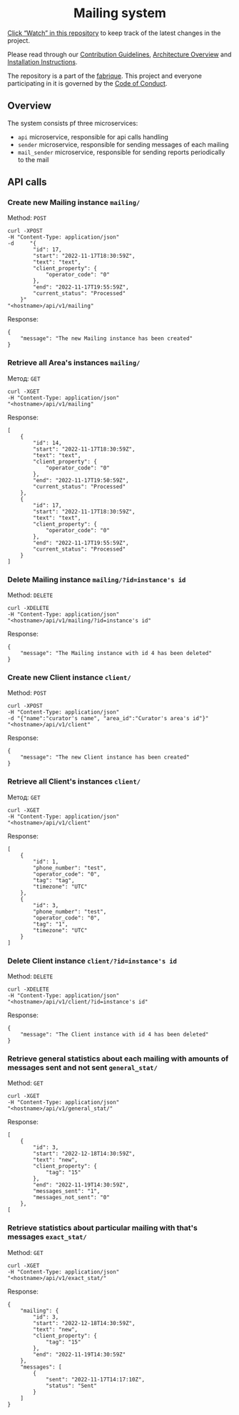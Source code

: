 <h1 align="center">Mailing system</h1>

[Click “Watch” in this repository](https://help.github.com/en/github/receiving-notifications-about-activity-on-github/watching-and-unwatching-repositories) to keep track of the latest changes in the project.

Please read through our [Contribution Guidelines](CONTRIBUTING.md), [Architecture Overview](ARCHITECTURE.md) and [Installation Instructions](INSTALL.md).

The repository is a part of the [fabrique](https://fabrique.studio). This project and everyone participating in it is governed by the [Code of Conduct](CODE_OF_CONDUCT.md).


## Overview

The system consists pf three microservices:
- `api` microservice, responsible for api calls handling
- `sender` microservice, responsible for sending messages of each mailing
- `mail_sender` microservice, responsible for sending reports periodically to the mail


## API calls


### Create new Mailing instance `mailing/`

Method: `POST`

```
curl -XPOST
-H "Content-Type: application/json"
-d     "{
        "id": 17,
        "start": "2022-11-17T18:30:59Z",
        "text": "text",
        "client_property": {
            "operator_code": "0"
        },
        "end": "2022-11-17T19:55:59Z",
        "current_status": "Processed"
    }"
"<hostname>/api/v1/mailing"

```

Response:

```
{
    "message": "The new Mailing instance has been created"
}
```

### Retrieve all Area's instances `mailing/`

Метод: `GET`

```
curl -XGET
-H "Content-Type: application/json"
"<hostname>/api/v1/mailing"

```

Response:

```
[
    {
        "id": 14,
        "start": "2022-11-17T18:30:59Z",
        "text": "text",
        "client_property": {
            "operator_code": "0"
        },
        "end": "2022-11-17T19:50:59Z",
        "current_status": "Processed"
    },
    {
        "id": 17,
        "start": "2022-11-17T18:30:59Z",
        "text": "text",
        "client_property": {
            "operator_code": "0"
        },
        "end": "2022-11-17T19:55:59Z",
        "current_status": "Processed"
    }
]
```

### Delete Mailing instance `mailing/?id=instance's id`

Method: `DELETE`

```
curl -XDELETE
-H "Content-Type: application/json"
"<hostname>/api/v1/mailing/?id=instance's id"

```

Response:

```
{
    "message": "The Mailing instance with id 4 has been deleted"
}
```


### Create new Client instance `client/`

Method: `POST`

```
curl -XPOST
-H "Content-Type: application/json"
-d "{"name":"curator's name", "area_id":"Curator's area's id"}"
"<hostname>/api/v1/client"

```

Response:

```
{
    "message": "The new Client instance has been created"
}
```

### Retrieve all Client's instances `client/`

Метод: `GET`

```
curl -XGET
-H "Content-Type: application/json"
"<hostname>/api/v1/client"

```

Response:

```
[
    {
        "id": 1,
        "phone_number": "test",
        "operator_code": "0",
        "tag": "tag",
        "timezone": "UTC"
    },
    {
        "id": 3,
        "phone_number": "test",
        "operator_code": "0",
        "tag": "1",
        "timezone": "UTC"
    }
]
```
### Delete Client instance `client/?id=instance's id`

Method: `DELETE`

```
curl -XDELETE
-H "Content-Type: application/json"
"<hostname>/api/v1/client/?id=instance's id"

```

Response:

```
{
    "message": "The Client instance with id 4 has been deleted"
}
```





### Retrieve general statistics about each mailing with amounts of messages sent and not sent `general_stat/`

Method: `GET`

```
curl -XGET
-H "Content-Type: application/json"
"<hostname>/api/v1/general_stat/"
```

Response:

```
[
    {
        "id": 3,
        "start": "2022-12-18T14:30:59Z",
        "text": "new",
        "client_property": {
            "tag": "15"
        },
        "end": "2022-11-19T14:30:59Z",
        "messages_sent": "1",
        "messages_not_sent": "0"
    },
[
```

### Retrieve statistics about particular mailing with that's messages `exact_stat/`

Method: `GET`

```
curl -XGET
-H "Content-Type: application/json"
"<hostname>/api/v1/exact_stat/"
```

Response:

```
{
    "mailing": {
        "id": 3,
        "start": "2022-12-18T14:30:59Z",
        "text": "new",
        "client_property": {
            "tag": "15"
        },
        "end": "2022-11-19T14:30:59Z"
    },
    "messages": [
        {
            "sent": "2022-11-17T14:17:10Z",
            "status": "Sent"
        }
    ]
}
```
